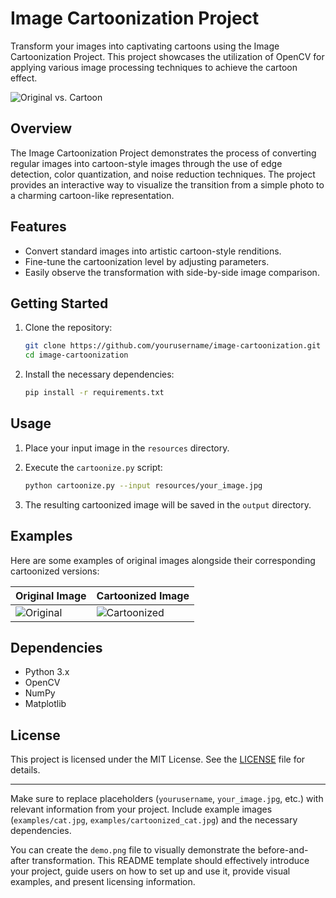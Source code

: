 
# Image Cartoonization Project

Transform your images into captivating cartoons using the Image Cartoonization Project. This project showcases the utilization of OpenCV for applying various image processing techniques to achieve the cartoon effect.

![Original vs. Cartoon](demo.png)

## Overview

The Image Cartoonization Project demonstrates the process of converting regular images into cartoon-style images through the use of edge detection, color quantization, and noise reduction techniques. The project provides an interactive way to visualize the transition from a simple photo to a charming cartoon-like representation.

## Features

- Convert standard images into artistic cartoon-style renditions.
- Fine-tune the cartoonization level by adjusting parameters.
- Easily observe the transformation with side-by-side image comparison.

## Getting Started

1. Clone the repository:

   ```bash
   git clone https://github.com/yourusername/image-cartoonization.git
   cd image-cartoonization
   ```

2. Install the necessary dependencies:

   ```bash
   pip install -r requirements.txt
   ```

## Usage

1. Place your input image in the `resources` directory.
2. Execute the `cartoonize.py` script:

   ```bash
   python cartoonize.py --input resources/your_image.jpg
   ```

3. The resulting cartoonized image will be saved in the `output` directory.

## Examples

Here are some examples of original images alongside their corresponding cartoonized versions:

| Original Image                | Cartoonized Image            |
| ---------------------------- | ---------------------------- |
| ![Original](examples/cat.jpg) | ![Cartoonized](examples/cartoonized_cat.jpg) |

## Dependencies

- Python 3.x
- OpenCV
- NumPy
- Matplotlib

## License

This project is licensed under the MIT License. See the [LICENSE](LICENSE) file for details.

---

Make sure to replace placeholders (`yourusername`, `your_image.jpg`, etc.) with relevant information from your project. Include example images (`examples/cat.jpg`, `examples/cartoonized_cat.jpg`) and the necessary dependencies.

You can create the `demo.png` file to visually demonstrate the before-and-after transformation. This README template should effectively introduce your project, guide users on how to set up and use it, provide visual examples, and present licensing information.
